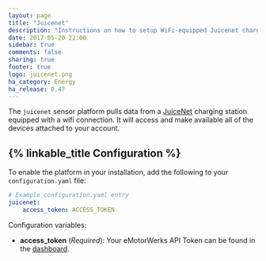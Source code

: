 ```yaml
---
layout: page
title: "Juicenet"
description: "Instructions on how to setup WiFi-equipped Juicenet charging stations with Home Assistant."
date: 2017-05-20 22:00
sidebar: true
comments: false
sharing: true
footer: true
logo: juicenet.png
ha_category: Energy
ha_release: 0.47
---
```


The `juicenet` sensor platform pulls data from a [JuiceNet](https://emotorwerks.com/products/juicenet/) charging station equipped with a wifi connection. It will access and make available all of the devices attached to your account.

## {% linkable_title Configuration %}

To enable the platform in your installation, add the following to your `configuration.yaml` file:

```yaml
# Example configuration.yaml entry
juicenet:
    access_token: ACCESS_TOKEN
```

Configuration variables:

- **access_token** (*Required*): Your eMotorWerks API Token can be found in the [dashboard](https://dashboard.emotorwerks.com/Manage).
